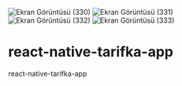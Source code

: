 ![Ekran Görüntüsü (330)](https://user-images.githubusercontent.com/85997135/178142693-254d8926-cd15-4dac-9c20-d7feb0b90346.png)
![Ekran Görüntüsü (331)](https://user-images.githubusercontent.com/85997135/178142694-bd4565a0-4dc2-41ee-b156-c5c3fc0aeb15.png)
![Ekran Görüntüsü (332)](https://user-images.githubusercontent.com/85997135/178142697-5749e868-c4a7-4927-8b65-b8e8e03e3d6b.png)
![Ekran Görüntüsü (333)](https://user-images.githubusercontent.com/85997135/178142701-57c58fd4-acfb-4d85-8cd3-b4520f03490a.png)
# react-native-tarifka-app
react-native-tarifka-app
